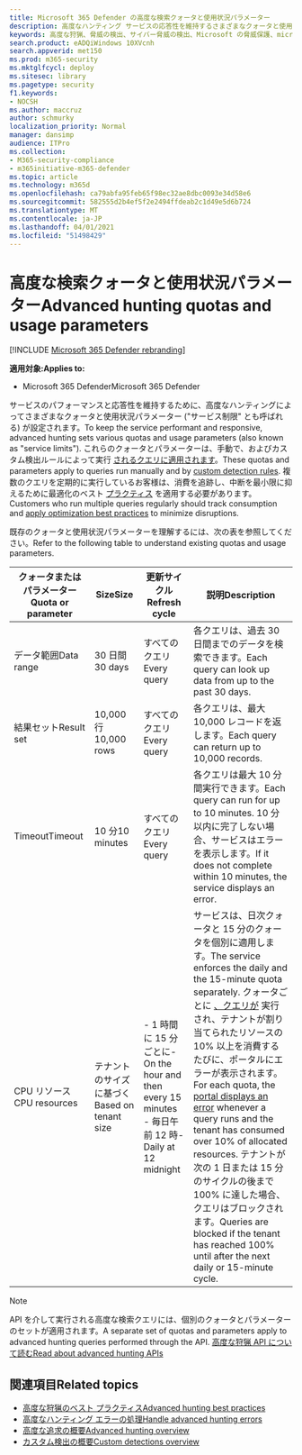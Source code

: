 ```yaml
---
title: Microsoft 365 Defender の高度な検索クォータと使用状況パラメーター
description: 高度なハンティング サービスの応答性を維持するさまざまなクォータと使用状況パラメーター (サービス制限) を理解する
keywords: 高度な狩猟、脅威の検出、サイバー脅威の検出、Microsoft の脅威保護、microsoft 365、mtp、m365、検索、クエリ、テレメトリ、スキーマ、kusto、CPU 制限、クエリ制限、リソース、最大結果、クォータ、パラメーター、割り当て
search.product: eADQiWindows 10XVcnh
search.appverid: met150
ms.prod: m365-security
ms.mktglfcycl: deploy
ms.sitesec: library
ms.pagetype: security
f1.keywords:
- NOCSH
ms.author: maccruz
author: schmurky
localization_priority: Normal
manager: dansimp
audience: ITPro
ms.collection:
- M365-security-compliance
- m365initiative-m365-defender
ms.topic: article
ms.technology: m365d
ms.openlocfilehash: ca79abfa95feb65f98ec32ae8dbc0093e34d58e6
ms.sourcegitcommit: 582555d2b4ef5f2e2494ffdeab2c1d49e5d6b724
ms.translationtype: MT
ms.contentlocale: ja-JP
ms.lasthandoff: 04/01/2021
ms.locfileid: "51498429"
---
```

# <a name="advanced-hunting-quotas-and-usage-parameters"></a><span data-ttu-id="8173e-104">高度な検索クォータと使用状況パラメーター</span><span class="sxs-lookup"><span data-stu-id="8173e-104">Advanced hunting quotas and usage parameters</span></span>

[!INCLUDE [Microsoft 365 Defender rebranding](../includes/microsoft-defender.md)]


<span data-ttu-id="8173e-105">**適用対象:**</span><span class="sxs-lookup"><span data-stu-id="8173e-105">**Applies to:**</span></span>
- <span data-ttu-id="8173e-106">Microsoft 365 Defender</span><span class="sxs-lookup"><span data-stu-id="8173e-106">Microsoft 365 Defender</span></span>

<span data-ttu-id="8173e-107">サービスのパフォーマンスと応答性を維持するために、高度なハンティングによってさまざまなクォータと使用状況パラメーター ("サービス制限" とも呼ばれる) が設定されます。</span><span class="sxs-lookup"><span data-stu-id="8173e-107">To keep the service performant and responsive, advanced hunting sets various quotas and usage parameters (also known as "service limits").</span></span> <span data-ttu-id="8173e-108">これらのクォータとパラメーターは、手動で、およびカスタム検出ルールによって実行 [されるクエリに適用されます](custom-detection-rules.md)。</span><span class="sxs-lookup"><span data-stu-id="8173e-108">These quotas and parameters apply to queries run manually and by [custom detection rules](custom-detection-rules.md).</span></span> <span data-ttu-id="8173e-109">複数のクエリを定期的に実行しているお客様は、消費を追跡し、中断を最小限に抑えるために最適化のベスト [プラクティス](advanced-hunting-best-practices.md) を適用する必要があります。</span><span class="sxs-lookup"><span data-stu-id="8173e-109">Customers who run multiple queries regularly should track consumption and [apply optimization best practices](advanced-hunting-best-practices.md) to minimize disruptions.</span></span>

<span data-ttu-id="8173e-110">既存のクォータと使用状況パラメーターを理解するには、次の表を参照してください。</span><span class="sxs-lookup"><span data-stu-id="8173e-110">Refer to the following table to understand existing quotas and usage parameters.</span></span>

| <span data-ttu-id="8173e-111">クォータまたはパラメーター</span><span class="sxs-lookup"><span data-stu-id="8173e-111">Quota or parameter</span></span> | <span data-ttu-id="8173e-112">Size</span><span class="sxs-lookup"><span data-stu-id="8173e-112">Size</span></span> | <span data-ttu-id="8173e-113">更新サイクル</span><span class="sxs-lookup"><span data-stu-id="8173e-113">Refresh cycle</span></span> | <span data-ttu-id="8173e-114">説明</span><span class="sxs-lookup"><span data-stu-id="8173e-114">Description</span></span> |
|--|--|--|--|
| <span data-ttu-id="8173e-115">データ範囲</span><span class="sxs-lookup"><span data-stu-id="8173e-115">Data range</span></span> | <span data-ttu-id="8173e-116">30 日間</span><span class="sxs-lookup"><span data-stu-id="8173e-116">30 days</span></span> | <span data-ttu-id="8173e-117">すべてのクエリ</span><span class="sxs-lookup"><span data-stu-id="8173e-117">Every query</span></span> | <span data-ttu-id="8173e-118">各クエリは、過去 30 日間までのデータを検索できます。</span><span class="sxs-lookup"><span data-stu-id="8173e-118">Each query can look up data from up to the past 30 days.</span></span> |
| <span data-ttu-id="8173e-119">結果セット</span><span class="sxs-lookup"><span data-stu-id="8173e-119">Result set</span></span> | <span data-ttu-id="8173e-120">10,000 行</span><span class="sxs-lookup"><span data-stu-id="8173e-120">10,000 rows</span></span> | <span data-ttu-id="8173e-121">すべてのクエリ</span><span class="sxs-lookup"><span data-stu-id="8173e-121">Every query</span></span> | <span data-ttu-id="8173e-122">各クエリは、最大 10,000 レコードを返します。</span><span class="sxs-lookup"><span data-stu-id="8173e-122">Each query can return up to 10,000 records.</span></span> |
| <span data-ttu-id="8173e-123">Timeout</span><span class="sxs-lookup"><span data-stu-id="8173e-123">Timeout</span></span> | <span data-ttu-id="8173e-124">10 分</span><span class="sxs-lookup"><span data-stu-id="8173e-124">10 minutes</span></span> | <span data-ttu-id="8173e-125">すべてのクエリ</span><span class="sxs-lookup"><span data-stu-id="8173e-125">Every query</span></span> | <span data-ttu-id="8173e-126">各クエリは最大 10 分間実行できます。</span><span class="sxs-lookup"><span data-stu-id="8173e-126">Each query can run for up to 10 minutes.</span></span> <span data-ttu-id="8173e-127">10 分以内に完了しない場合、サービスはエラーを表示します。</span><span class="sxs-lookup"><span data-stu-id="8173e-127">If it does not complete within 10 minutes, the service displays an error.</span></span>
| <span data-ttu-id="8173e-128">CPU リソース</span><span class="sxs-lookup"><span data-stu-id="8173e-128">CPU resources</span></span> | <span data-ttu-id="8173e-129">テナントのサイズに基づく</span><span class="sxs-lookup"><span data-stu-id="8173e-129">Based on tenant size</span></span> | <span data-ttu-id="8173e-130">- 1 時間に 15 分ごとに</span><span class="sxs-lookup"><span data-stu-id="8173e-130">- On the hour and then every 15 minutes</span></span><br><span data-ttu-id="8173e-131">- 毎日午前 12 時</span><span class="sxs-lookup"><span data-stu-id="8173e-131">- Daily at 12 midnight</span></span> | <span data-ttu-id="8173e-132">サービスは、日次クォータと 15 分のクォータを個別に適用します。</span><span class="sxs-lookup"><span data-stu-id="8173e-132">The service enforces the daily and the 15-minute quota separately.</span></span> <span data-ttu-id="8173e-133">クォータごとに [、クエリが](advanced-hunting-errors.md) 実行され、テナントが割り当てられたリソースの 10% 以上を消費するたびに、ポータルにエラーが表示されます。</span><span class="sxs-lookup"><span data-stu-id="8173e-133">For each quota, the [portal displays an error](advanced-hunting-errors.md) whenever a query runs and the tenant has consumed over 10% of allocated resources.</span></span> <span data-ttu-id="8173e-134">テナントが次の 1 日または 15 分のサイクルの後まで 100% に達した場合、クエリはブロックされます。</span><span class="sxs-lookup"><span data-stu-id="8173e-134">Queries are blocked if the tenant has reached 100% until after the next daily or 15-minute cycle.</span></span> |

>[!NOTE] 
><span data-ttu-id="8173e-135">API を介して実行される高度な検索クエリには、個別のクォータとパラメーターのセットが適用されます。</span><span class="sxs-lookup"><span data-stu-id="8173e-135">A separate set of quotas and parameters apply to advanced hunting queries performed through the API.</span></span> [<span data-ttu-id="8173e-136">高度な狩猟 API について読む</span><span class="sxs-lookup"><span data-stu-id="8173e-136">Read about advanced hunting APIs</span></span>](./api-advanced-hunting.md)

## <a name="related-topics"></a><span data-ttu-id="8173e-137">関連項目</span><span class="sxs-lookup"><span data-stu-id="8173e-137">Related topics</span></span>

- [<span data-ttu-id="8173e-138">高度な狩猟のベスト プラクティス</span><span class="sxs-lookup"><span data-stu-id="8173e-138">Advanced hunting best practices</span></span>](advanced-hunting-best-practices.md)
- [<span data-ttu-id="8173e-139">高度なハンティング エラーの処理</span><span class="sxs-lookup"><span data-stu-id="8173e-139">Handle advanced hunting errors</span></span>](advanced-hunting-errors.md)
- [<span data-ttu-id="8173e-140">高度な追求の概要</span><span class="sxs-lookup"><span data-stu-id="8173e-140">Advanced hunting overview</span></span>](advanced-hunting-overview.md)
- [<span data-ttu-id="8173e-141">カスタム検出の概要</span><span class="sxs-lookup"><span data-stu-id="8173e-141">Custom detections overview</span></span>](custom-detections-overview.md)